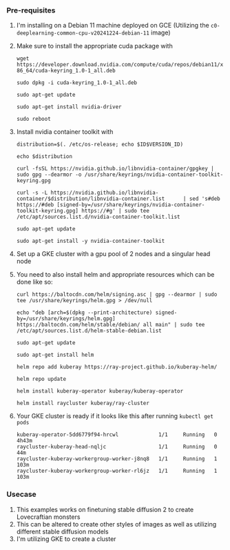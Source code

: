 ### Pre-requisites
1) I'm installing on a Debian 11 machine deployed on GCE (Utilizing the ```c0-deeplearning-common-cpu-v20241224-debian-11``` image)
2) Make sure to install the appropriate cuda package with

   ```wget https://developer.download.nvidia.com/compute/cuda/repos/debian11/x86_64/cuda-keyring_1.0-1_all.deb```
   
   ```sudo dpkg -i cuda-keyring_1.0-1_all.deb```
   
   ```sudo apt-get update```
   
   ```sudo apt-get install nvidia-driver```
   
   ```sudo reboot```
4) Install nvidia container toolkit with
   
   ```distribution=$(. /etc/os-release; echo $ID$VERSION_ID)```
   
   ```echo $distribution```
   
   ```curl -fsSL https://nvidia.github.io/libnvidia-container/gpgkey | sudo gpg --dearmor -o /usr/share/keyrings/nvidia-container-toolkit-keyring.gpg```
   
   ```curl -s -L https://nvidia.github.io/libnvidia-container/$distribution/libnvidia-container.list      | sed 's#deb https://#deb [signed-by=/usr/share/keyrings/nvidia-container-toolkit-keyring.gpg] https://#g' | sudo tee /etc/apt/sources.list.d/nvidia-container-toolkit.list```
   
   ```sudo apt-get update```
   
   ```sudo apt-get install -y nvidia-container-toolkit```
6) Set up a GKE cluster with a gpu pool of 2 nodes and a singular head node
7) You need to also install helm and appropriate resources which can be done like so:
   
   ```curl https://baltocdn.com/helm/signing.asc | gpg --dearmor | sudo tee /usr/share/keyrings/helm.gpg > /dev/null```
   
   ```echo "deb [arch=$(dpkg --print-architecture) signed-by=/usr/share/keyrings/helm.gpg] https://baltocdn.com/helm/stable/debian/ all main" | sudo tee /etc/apt/sources.list.d/helm-stable-debian.list```
   
   ```sudo apt-get update```
   
   ```sudo apt-get install helm```
   
   ```helm repo add kuberay https://ray-project.github.io/kuberay-helm/```
   
   ```helm repo update```
   
   ```helm install kuberay-operator kuberay/kuberay-operator```
   
   ```helm install raycluster kuberay/ray-cluster```
9) Your GKE cluster is ready if it looks like this after running ```kubectl get pods```

   ```
   kuberay-operator-5dd6779f94-hrcwl             1/1     Running   0             4h43m
   raycluster-kuberay-head-nqljc                 1/1     Running   0             44m
   raycluster-kuberay-workergroup-worker-j8nq8   1/1     Running   1             103m
   raycluster-kuberay-workergroup-worker-rl6jz   1/1     Running   1             103m
   ```
   

### Usecase
1) This examples works on finetuning stable diffusion 2 to create Lovecraftian monsters
2) This can be altered to create other styles of images as well as utilizing different stable diffusion models
3) I'm utilizing GKE to create a cluster
